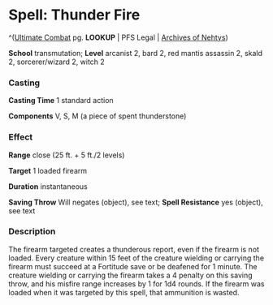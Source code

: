 # Spell: Thunder Fire

^([Ultimate Combat][ss-thunder-fire] pg. **LOOKUP** | PFS Legal | [Archives of Nehtys][sn-thunder-fire])

**School** transmutation; **Level** arcanist 2, bard 2, red mantis assassin 2, skald 2, sorcerer/wizard 2, witch 2

### Casting

**Casting Time** 1 standard action  

**Components** V, S, M (a piece of spent thunderstone)

### Effect

**Range** close (25 ft. + 5 ft./2 levels)  

**Target** 1 loaded firearm  

**Duration** instantaneous  

**Saving Throw** Will negates (object), see text; **Spell Resistance** yes (object), see text

### Description

The firearm targeted creates a thunderous report, even if the firearm is not loaded. Every creature within 15 feet of the creature wielding or carrying the firearm must succeed at a Fortitude save or be deafened for 1 minute. The creature wielding or carrying the firearm takes a 4 penalty on this saving throw, and his misfire range increases by 1 for 1d4 rounds. If the firearm was loaded when it was targeted by this spell, that ammunition is wasted.

[ss-thunder-fire]: http://paizo.com/pathfinderRPG/v57
[sn-thunder-fire]: http://www.archivesofnethys.com/SpellDisplay.aspx?ItemName=Thunder%20Fire